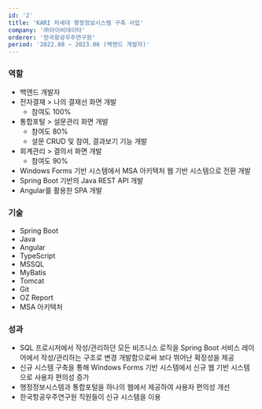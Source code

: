 ```yaml
---
id: '2'
title: 'KARI 차세대 행정정보시스템 구축 사업'
company: '㈜아이비데이타'
orderer: '한국항공우주연구원'
period: '2022.08 ~ 2023.06 (백엔드 개발자)'
---
```


### 역할

- 백엔드 개발자
- 전자결재 > 나의 결재선 화면 개발
  - 참여도 100%
- 통합포털 > 설문관리 화면 개발
  - 참여도 80%
  - 설문 CRUD 및 참여, 결과보기 기능 개발
- 회계관리 > 결의서 화면 개발
  - 참여도 90%
- Windows Forms 기반 시스템에서 MSA 아키텍처 웹 기반 시스템으로 전환 개발
- Spring Boot 기반의 Java REST API 개발
- Angular를 활용한 SPA 개발

### 기술

- Spring Boot
- Java
- Angular
- TypeScript
- MSSQL
- MyBatis
- Tomcat
- Git
- OZ Report
- MSA 아키텍처

### 성과

- SQL 프로시저에서 작성/관리하던 모든 비즈니스 로직을 Spring Boot 서비스 레이어에서 작성/관리하는 구조로 변경 개발함으로써 보다 뛰어난 확장성을 제공
- 신규 시스템 구축을 통해 Windows Forms 기반 시스템에서 신규 웹 기반 시스템으로 사용자 편의성 증가
- 행정정보시스템과 통합포털을 하나의 웹에서 제공하여 사용자 편의성 개선
- 한국항공우주연구원 직원들이 신규 시스템을 이용
